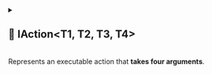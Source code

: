 
<details>
  <summary>
    <h2>🧩 IAction&lt;T1, T2, T3, T4&gt;</h2>
    <br> Represents an executable action that <b>takes four arguments</b>.
  </summary>

<br>

```csharp
public interface IAction<in T1, in T2, in T3, in T4>
```

- **Type parameters:**
    - `T1` — the first argument
    - `T2` — the second argument
    - `T3` — the third argument
    - `T4` — the fourth argument

---

### 🏹 Methods

#### `Invoke(T1, T2, T3, T4)`

```csharp
public void Invoke(T1 arg1, T2 arg2, T3 arg3, T4 arg4);
```

- **Description:** Executes the action with the specified arguments
- **Parameters:**
    - `arg1` — the first argument
    - `arg2` — the second argument
    - `arg3` — the third argument
    - `arg4` — the fourth argument

---

### 🗂 Example of Usage

```csharp
public sealed class MoveTransformAction : IAction<Transform, Vector3, float, float>
{
    public void Invoke(Transform transform, Vector3 direction, float speed, float deltaTime) 
    {
        transform.position += direction * (speed * deltaTime);
    }
}

// Usage
IAction<Transform, Vector3, float, float> action = new MoveTransformAction();
action.Invoke(transform, Vector3.forward, 10, 0.02);
```

</details>
